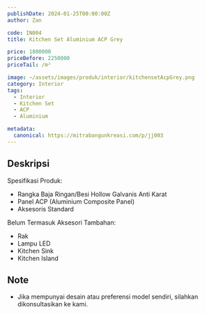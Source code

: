 ```yaml
---
publishDate: 2024-01-25T00:00:00Z
author: Zan

code: IN004
title: Kitchen Set Aluminium ACP Grey

price: 1800000
priceBefore: 2250000
priceTail: /m²

image: ~/assets/images/produk/interior/kitchensetAcpGrey.png
category: Interior
tags:
  - Interior
  - Kitchen Set
  - ACP
  - Aluminium

metadata:
  canonical: https://mitrabangunkreasi.com/p/jj003
---
```


## Deskripsi

Spesifikasi Produk:
- Rangka Baja Ringan/Besi Hollow Galvanis Anti Karat
- Panel ACP (Aluminium Composite Panel)
- Aksesoris Standard

Belum Termasuk Aksesori Tambahan:
- Rak
- Lampu LED
- Kitchen Sink
- Kitchen Island

## Note
- Jika mempunyai desain atau preferensi model sendiri, silahkan dikonsultasikan ke kami.